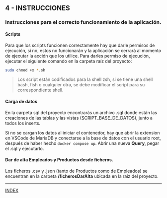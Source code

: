 ## **4 - INSTRUCCIONES**

### Instrucciones para el correcto funcionamiento de la aplicación.

#### **Scripts**

Para que los scripts funcionen correctamente hay que darle permisos de ejecución, si no, estos no funcionarán y la aplicación se cerrará al momento de ejecutar la acción que los utilice. Para darles permiso  de ejecución, ejecutar el siguiente comando en la carpeta raíz del proyecto:

```bash
sudo chmod +x *.sh
```

> Los script están codificados para la shell zsh, si se tiene una shell bash, fish o cualquier otra, se debe modificar el script para su correspondiente shell.

#### **Carga de datos**

En la carpeta sql del proyecto encontrarás un archivo .sql donde están las creaciones de las tablas y las vistas (SCRIPT_BASE_DE_DATOS), junto a todos los inserts.

Si no se cargan los datos al iniciar el contenedor, hay que abrir la extension en VSCode de MariaDB y conectarse a la base de datos con el usuario root, después de haber hecho `docker compose up`. Abrir una nueva **Query**, pegar el .sql y ejecutarlo.

#### Dar de alta Empleados y Productos desde ficheros.

Los ficheros .csv y .json (tanto de Productos como de Empleados)  se encuentran en la carpeta **/ficherosDarAlta** ubicada en la raíz del proyecto.

---

[INDEX](../../index.html)